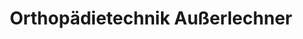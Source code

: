 ---
title: "Orthopädietechnik Außerlechner"
url: /lienz/orthopaedietechnik-ausserlechner/
shop: Schuhe
---